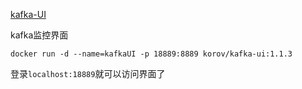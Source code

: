 [kafka-UI](https://hub.docker.com/r/korov/kafka-ui)

kafka监控界面

```
docker run -d --name=kafkaUI -p 18889:8889 korov/kafka-ui:1.1.3
```

登录`localhost:18889`就可以访问界面了